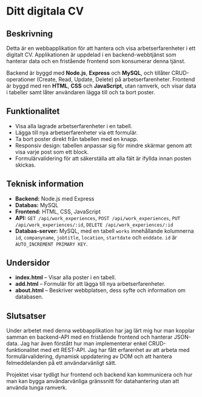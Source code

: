 # Ditt digitala CV 

## Beskrivning
Detta är en webbapplikation för att hantera och visa arbetserfarenheter i ett digitalt CV. Applikationen är uppdelad i en backend-webbtjänst som hanterar data och en fristående frontend som konsumerar denna tjänst.  

Backend är byggd med **Node.js**, **Express** och **MySQL**, och tillåter CRUD-operationer (Create, Read, Update, Delete) på arbetserfarenheter. Frontend är byggd med ren **HTML**, **CSS** och **JavaScript**, utan ramverk, och visar data i tabeller samt låter användaren lägga till och ta bort poster.

## Funktionalitet
- Visa alla lagrade arbetserfarenheter i en tabell.  
- Lägga till nya arbetserfarenheter via ett formulär.  
- Ta bort poster direkt från tabellen med en knapp.  
- Responsiv design: tabellen anpassar sig för mindre skärmar genom att visa varje post som ett block.  
- Formulärvalidering för att säkerställa att alla fält är ifyllda innan posten skickas.  

## Teknisk information
- **Backend:** Node.js med Express  
- **Databas:** MySQL  
- **Frontend:** HTML, CSS, JavaScript  
- **API:** `GET /api/work_experiences`, `POST /api/work_experiences`, `PUT /api/work_experiences/:id`, `DELETE /api/work_experiences/:id`  
- **Databas-server:** MySQL, med en tabell `works` innehållande kolumnerna `id`, `companyname`, `jobtitle`, `location`, `startdate` och `enddate`. `id` är `AUTO_INCREMENT PRIMARY KEY`.  

## Undersidor
- **index.html** – Visar alla poster i en tabell.  
- **add.html** – Formulär för att lägga till nya arbetserfarenheter.  
- **about.html** – Beskriver webbplatsen, dess syfte och information om databasen.  

## Slutsatser
Under arbetet med denna webbapplikation har jag lärt mig hur man kopplar samman en backend-API med en fristående frontend och hanterar JSON-data. Jag har även förstått hur man implementerar enkel CRUD-funktionalitet med ett REST-API. Jag har fått erfarenhet av att arbeta med formulärvalidering, dynamisk uppdatering av DOM och att hantera felmeddelanden på ett användarvänligt sätt.  

Projektet visar tydligt hur frontend och backend kan kommunicera och hur man kan bygga användarvänliga gränssnitt för datahantering utan att använda tunga ramverk.  
